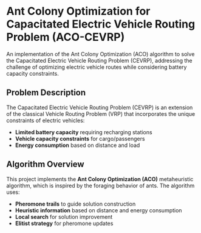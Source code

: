 # Ant Colony Optimization for Capacitated Electric Vehicle Routing Problem (ACO-CEVRP)

An implementation of the Ant Colony Optimization (ACO) algorithm to solve the Capacitated Electric Vehicle Routing Problem (CEVRP), addressing the challenge of optimizing electric vehicle routes while considering battery capacity constraints.

## Problem Description

The Capacitated Electric Vehicle Routing Problem (CEVRP) is an extension of the classical Vehicle Routing Problem (VRP) that incorporates the unique constraints of electric vehicles:

- **Limited battery capacity** requiring recharging stations
- **Vehicle capacity constraints** for cargo/passengers
- **Energy consumption** based on distance and load

## Algorithm Overview

This project implements the **Ant Colony Optimization (ACO)** metaheuristic algorithm, which is inspired by the foraging behavior of ants. The algorithm uses:

- **Pheromone trails** to guide solution construction
- **Heuristic information** based on distance and energy consumption
- **Local search** for solution improvement
- **Elitist strategy** for pheromone updates

